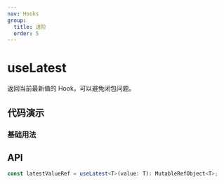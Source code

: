 ```yaml
---
nav: Hooks
group:
  title: 进阶
  order: 5
---
```


# useLatest

返回当前最新值的 Hook，可以避免闭包问题。

## 代码演示

### 基础用法

<code src="./demo/demo1.tsx" ></code>

## API

```typescript
const latestValueRef = useLatest<T>(value: T): MutableRefObject<T>;
```
